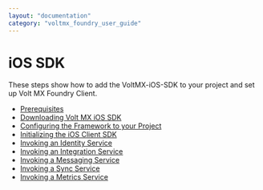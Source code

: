 ```yaml
---
layout: "documentation"
category: "voltmx_foundry_user_guide"
---
```

                              

iOS SDK
=======

These steps show how to add the VoltMX-iOS-SDK to your project and set up Volt MX Foundry Client.

*   [Prerequisites](Prerequisites_iOS.html)
*   [Downloading Volt MX iOS SDK](Download_VoltMX_SDK_iOS.html)
*   [](Initializing_SDK_iOS.html)[Configuring the Framework to your Project](Configure_Framework_iOS.html)
*   [Initializing the iOS Client SDK](Initializing_SDK_iOS.html)
*   [Invoking an Identity Service](Invoking_Identity_Service_iOS.html)
*   [Invoking an Integration Service](Invoking_Integration_Service_iOS.html)
*   [Invoking a Messaging Service](Invoking_Messaging_Service_iOS.html)
*   [Invoking a Sync Service](Invoking_Sync_Service_iOS.html)
*   [Invoking a Metrics Service](Invoking_Metrics_Service_iOS.html)
  
